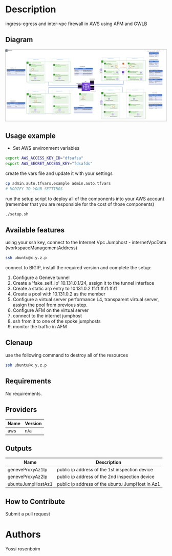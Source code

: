 # Description
ingress-egress and inter-vpc firewall in AWS using AFM and GWLB

## Diagram

![ingress-egress firewall to a single VPC using GWLB](ingress-egress-inter-vpc-fw.png)

## Usage example

- Set AWS environment variables
```bash
export AWS_ACCESS_KEY_ID="dfsafsa"
export AWS_SECRET_ACCESS_KEY="fdsafds"
```

create the vars file and update it with your settings

```bash
cp admin.auto.tfvars.example admin.auto.tfvars
# MODIFY TO YOUR SETTINGS
```

run the setup script to deploy all of the components into your AWS account (remember that you are responsible for the cost of those components)

```bash
./setup.sh
```

## Available features

using your ssh key, connect to the Internet Vpc Jumphost - internetVpcData (workspaceManagementAddress)

```bash
ssh ubuntu@x.y.z.p
```

connect to BIGIP, install the required version and complete the setup:

1. Configure a Geneve tunnel
2. Create a 'fake_self_ip' 10.131.0.1/24, assign it to the tunnel interface
3. Create a static arp entry to 10.131.0.2 ff:ff:ff:ff:ff:ff
4. Create a pool with 10.131.0.2 as the member
5. Configure a virtual server performance L4, transparent virtual server, assign the pool from previous step.
6. Configure AFM on the virtual server
7. connect to the internet jumphost
8. ssh from it to one of the spoke jumphosts
9. monitor the traffic in AFM



## Clenaup
use the following command to destroy all of the resources

```bash
ssh ubuntu@x.y.z.p
```
## Requirements

No requirements.

## Providers

| Name | Version |
|------|---------|
| aws | n/a |


## Outputs

| Name | Description |
|------|-------------|
| geneveProxyAz1Ip | public ip address of the 1st inspection device |
| geneveProxyAz2Ip | public ip address of the 2nd inspection device |
| ubuntuJumpHostAz1 | public ip address of the ubuntu JumpHost in Az1 |

<!-- END OF PRE-COMMIT-TERRAFORM DOCS HOOK -->


## How to Contribute

Submit a pull request

# Authors
Yossi rosenboim
